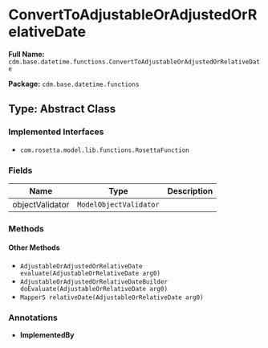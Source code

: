 # ConvertToAdjustableOrAdjustedOrRelativeDate

**Full Name:** `cdm.base.datetime.functions.ConvertToAdjustableOrAdjustedOrRelativeDate`

**Package:** `cdm.base.datetime.functions`

## Type: Abstract Class

### Implemented Interfaces

- `com.rosetta.model.lib.functions.RosettaFunction`

### Fields

| Name | Type | Description |
|------|------|-------------|
| objectValidator | `ModelObjectValidator` |  |

### Methods

#### Other Methods

- `AdjustableOrAdjustedOrRelativeDate evaluate(AdjustableOrRelativeDate arg0)`
- `AdjustableOrAdjustedOrRelativeDateBuilder doEvaluate(AdjustableOrRelativeDate arg0)`
- `MapperS relativeDate(AdjustableOrRelativeDate arg0)`

### Annotations

- **ImplementedBy**

